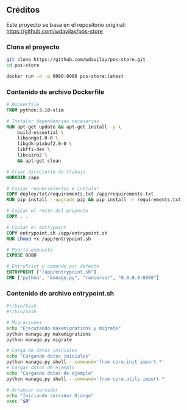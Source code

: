 ## Créditos
Este proyecto se basa en el repositorio original:  
https://github.com/wdavilav/pos-store

### Clona el proyecto
```bash
git clone https://github.com/wdavilav/pos-store.git
cd pos-store
```
  
```bash  
docker run -d -p 8080:8080 pos-store:latest
```

### Contenido de archivo Dockerfile  
```dockerfile
# Dockerfile
FROM python:3.10-slim

# Instalar dependencias necesarias
RUN apt-get update && apt-get install -y \
    build-essential \
    libpango1.0-0 \
    libgdk-pixbuf2.0-0 \
    libffi-dev \
    libcairo2 \
    && apt-get clean

# Crear directorio de trabajo
WORKDIR /app

# Copiar requerimientos e instalar
COPY deploy/txt/requirements.txt /app/requirements.txt
RUN pip install --upgrade pip && pip install -r requirements.txt

# Copiar el resto del proyecto
COPY . .

# Copiar el entrypoint
COPY entrypoint.sh /app/entrypoint.sh
RUN chmod +x /app/entrypoint.sh

# Puerto expuesto
EXPOSE 8080

# EntryPoint y comando por defecto
ENTRYPOINT ["/app/entrypoint.sh"]
CMD ["python", "manage.py", "runserver", "0.0.0.0:8080"]
```

### Contenido de archivo entrypoint.sh
```bash
#!/bin/bash
#!/bin/bash

# Migraciones
echo "Ejecutando makemigrations y migrate"
python manage.py makemigrations
python manage.py migrate 

# Carga de datos iniciales
echo "Cargando datos iniciales"
python manage.py shell --command='from core.init import *'
# Cargar datos de ejemplo
echo "Cargando datos de ejemplo"
python manage.py shell --command='from core.utils import *'

# Arrancar servidor
echo "Iniciando servidor Django"
exec "$@"
```
